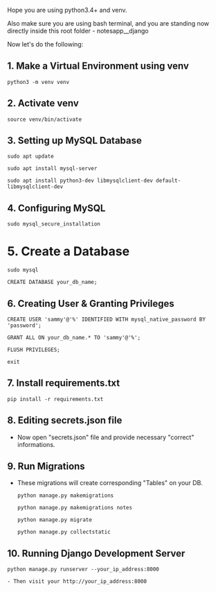 Hope you are using python3.4+ and venv.

Also make sure you are using bash terminal, and you are standing now directly inside this root folder - notesapp__django

Now let's do the following:

<!-- MySQL Database Setup -->

## 1. Make a Virtual Environment using venv

`python3 -m venv venv`

## 2. Activate venv

`source venv/bin/activate`

## 3. Setting up MySQL Database

`sudo apt update`

`sudo apt install mysql-server`

`sudo apt install python3-dev libmysqlclient-dev default-libmysqlclient-dev`

## 4. Configuring MySQL

  `sudo mysql_secure_installation`

# 5. Create a Database

  `sudo mysql`

  `CREATE DATABASE your_db_name;`

## 6. Creating User & Granting Privileges

  `CREATE USER 'sammy'@'%' IDENTIFIED WITH mysql_native_password BY 'password';`

  `GRANT ALL ON your_db_name.* TO 'sammy'@'%';`

  `FLUSH PRIVILEGES;`

  `exit`



<!-- Project Setup -->

## 7. Install requirements.txt

  `pip install -r requirements.txt`

## 8. Editing secrets.json file
- Now open "secrets.json" file and provide necessary "correct" informations.

## 9. Run Migrations
- These migrations will create corresponding "Tables" on your DB.
    
  `python manage.py makemigrations`

  `python manage.py makemigrations notes`

  `python manage.py migrate`
  
  `python manage.py collectstatic`

## 10. Running Django Development Server

  `python manage.py runserver --your_ip_address:8000`
    
    - Then visit your http://your_ip_address:8000